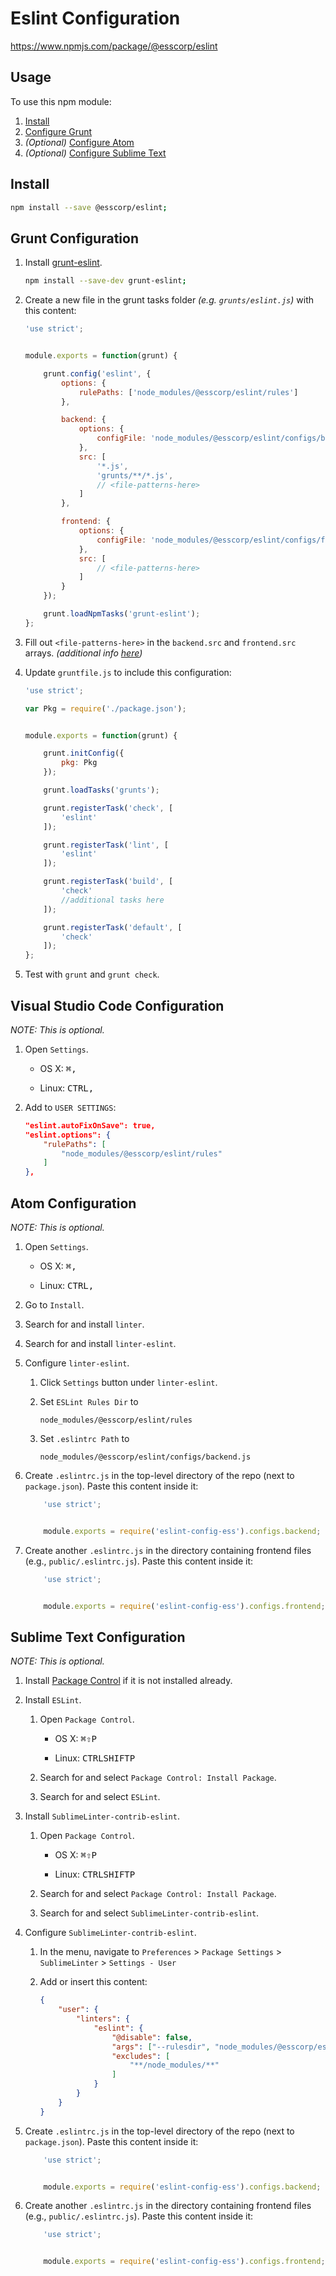 # Eslint Configuration

https://www.npmjs.com/package/@esscorp/eslint

## Usage
To use this npm module:

1. [Install](#install)
2. [Configure Grunt](#grunt-configuration)
3. *(Optional)* [Configure Atom](#atom-configuration)
4. *(Optional)* [Configure Sublime Text](#sublime-text-configuration)

## Install

```bash
npm install --save @esscorp/eslint;
```

## Grunt Configuration

1. Install [grunt-eslint](https://www.npmjs.com/package/grunt-eslint).

	```bash
	npm install --save-dev grunt-eslint;
	```

2. Create a new file in the grunt tasks folder *(e.g. `grunts/eslint.js`)* with this content:

	```javascript
	'use strict';


	module.exports = function(grunt) {

		grunt.config('eslint', {
			options: {
				rulePaths: ['node_modules/@esscorp/eslint/rules']
			},

			backend: {
				options: {
					configFile: 'node_modules/@esscorp/eslint/configs/backend.js'
				},
				src: [
					'*.js',
					'grunts/**/*.js',
					// <file-patterns-here>
				]
			},

			frontend: {
				options: {
					configFile: 'node_modules/@esscorp/eslint/configs/frontend.js'
				},
				src: [
					// <file-patterns-here>
				]
			}
		});

		grunt.loadNpmTasks('grunt-eslint');
	};
	```

3. Fill out `<file-patterns-here>` in the `backend.src` and `frontend.src` arrays. *(additional info [here](http://gruntjs.com/configuring-tasks#files))*

5. Update `gruntfile.js` to include this configuration:

	```javascript
	'use strict';

	var Pkg = require('./package.json');


	module.exports = function(grunt) {

		grunt.initConfig({
			pkg: Pkg
		});

		grunt.loadTasks('grunts');

		grunt.registerTask('check', [
			'eslint'
		]);

		grunt.registerTask('lint', [
			'eslint'
		]);

		grunt.registerTask('build', [
			'check'
			//additional tasks here
		]);

		grunt.registerTask('default', [
			'check'
		]);
	};
	```

6. Test with `grunt` and `grunt check`.

## Visual Studio Code Configuration

*NOTE: This is optional.*

1. Open `Settings`.

	* OS X: <kbd>⌘</kbd><kbd>,</kbd>

	* Linux: <kbd>CTRL</kbd><kbd>,</kbd>

2. Add to `USER SETTINGS`:

	```json
	"eslint.autoFixOnSave": true,
	"eslint.options": {
        "rulePaths": [
            "node_modules/@esscorp/eslint/rules"
        ]
    },
	```

## Atom Configuration

*NOTE: This is optional.*

1. Open `Settings`.

	* OS X: <kbd>⌘</kbd><kbd>,</kbd>

	* Linux: <kbd>CTRL</kbd><kbd>,</kbd>

2. Go to `Install`.

3. Search for and install `linter`.

4. Search for and install `linter-eslint`.

5. Configure `linter-eslint`.

	1. Click `Settings` button under `linter-eslint`.

	2. Set `ESLint Rules Dir` to

		```text
		node_modules/@esscorp/eslint/rules
		```

	3. Set `.eslintrc Path` to

		```text
		node_modules/@esscorp/eslint/configs/backend.js
		```

6. Create `.eslintrc.js` in the top-level directory of the repo (next to `package.json`). Paste this content inside it:

	```javascript
		'use strict';


		module.exports = require('eslint-config-ess').configs.backend;
	```

7. Create another `.eslintrc.js` in the directory containing frontend files (e.g., `public/.eslintrc.js`). Paste this content inside it:

	```javascript
		'use strict';


		module.exports = require('eslint-config-ess').configs.frontend;
	```

## Sublime Text Configuration

*NOTE: This is optional.*

1. Install [Package Control](https://packagecontrol.io/installation) if it is not installed already.

2. Install `ESLint`.

	1. Open `Package Control`.

		* OS X: <kbd>⌘</kbd><kbd>⇧</kbd><kbd>P</kbd>

		* Linux: <kbd>CTRL</kbd><kbd>SHIFT</kbd><kbd>P</kbd>

	2. Search for and select `Package Control: Install Package`.

	3. Search for and select `ESLint`.

3. Install `SublimeLinter-contrib-eslint`.

	1. Open `Package Control`.

		* OS X: <kbd>⌘</kbd><kbd>⇧</kbd><kbd>P</kbd>

		* Linux: <kbd>CTRL</kbd><kbd>SHIFT</kbd><kbd>P</kbd>

	2. Search for and select `Package Control: Install Package`.

	3. Search for and select `SublimeLinter-contrib-eslint`.

4. Configure `SublimeLinter-contrib-eslint`.

	1. In the menu, navigate to `Preferences` > `Package Settings` > `SublimeLinter` > `Settings - User`

	2. Add or insert this content:

		```json
		{
		    "user": {
		        "linters": {
		            "eslint": {
		                "@disable": false,
		                "args": ["--rulesdir", "node_modules/@esscorp/eslint/rules"],
		                "excludes": [
		                    "**/node_modules/**"
		                ]
		            }
		        }
		    }
		}
		```

5. Create `.eslintrc.js` in the top-level directory of the repo (next to `package.json`). Paste this content inside it:

	```javascript
		'use strict';


		module.exports = require('eslint-config-ess').configs.backend;
	```

6. Create another `.eslintrc.js` in the directory containing frontend files (e.g., `public/.eslintrc.js`). Paste this content inside it:

	```javascript
		'use strict';


		module.exports = require('eslint-config-ess').configs.frontend;
	```
